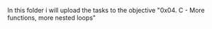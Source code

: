 In this folder i will upload the tasks to the objective "0x04. C - More functions, more nested loops"
